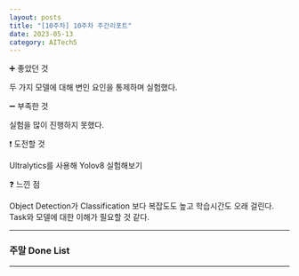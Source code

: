 ```yaml
---
layout: posts
title: "[10주차] 10주차 주간리포트"
date: 2023-05-13
category: AITech5
---
```


➕ 좋았던 것

두 가지 모델에 대해 변인 요인을 통제하며 실험했다.

➖ 부족한 것

실험을 많이 진행하지 못했다.

❗ 도전할 것

Ultralytics를 사용해 Yolov8 실험해보기

❓ 느낀 점

Object Detection가 Classification 보다 복잡도도 높고 학습시간도 오래 걸린다. Task와 모델에 대한 이해가 필요할 것 같다.

---

### 주말 Done List

---
